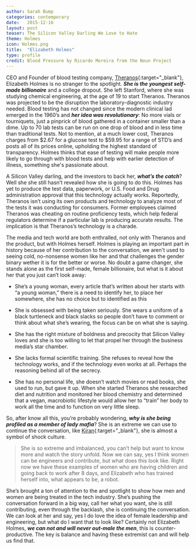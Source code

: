 ```yaml
---
author: Sarah Bump
categories: contemporary
date:   2015-12-16 
layout: post
teaser: The Silicon Valley Darling We Love to Hate
theme: Holmes
icon: Holmes.png
title:  "Elizabeth Holmes"
type: profile
credit: Blood Pressure by Ricardo Moreira from the Noun Project
---
```



CEO and Founder of blood testing company, [Theranos](https://theranos.com/){:target="_blank"}, Elizabeth Holmes is no stranger to the spotlight. **_She is the youngest self-made billionaire_** and a college dropout. She left Stanford, where she was studying chemical engineering, at the age of 19 to start Theranos. Theranos was projected to be the disruption the laboratory-diagnostic industry needed. Blood testing has not changed since the modern clinical lad emerged in the 1960’s and **_her idea was revolutionary_**: No more vials or tourniquets, just a pinprick of blood gathered in a container smaller than a dime. Up to 70 lab tests can be run on one drop of blood and in less time than traditional tests. Not to mention, at a much lower cost, Theranos charges from $2.67 for a glucose test to $59.95 for a range of STD’s and posts all of its prices online, upholding the highest standard of transparency. Holmes thinks that ease of testing will make people more likely to go through with blood tests and help with earlier detection of illness, something she's passionate about.

A Silicon Valley darling, and the investors to back her, **_what’s the catch_**? Well she she still hasn’t revealed how she is going to do this. Holmes has yet to produce the test data, paperwork, or U.S. Food and Drug administration approval that this technology actually works. Reportedly, Theranos isn’t using its own products and technology to analyze most of the tests it was conducting for consumers. Former employees claimed Theranos was cheating on routine proficiency tests, which help federal regulators determine if a particular lab is producing accurate results. The implication is that Theranos’s technology is a charade.


The media and tech world are both enthralled, not only with Theranos and the product, but with Holmes herself. Holmes is playing an important part in history because of her contribution to the conversation, we aren't used to seeing cold, no-nonsense women like her and that challenges the gender binary wether it is for the better or worse. No doubt a game changer, she stands alone as the first self-made, female billionaire, but what is it about her that you just can’t look away:

* She’s a young woman, every article that’s written about her starts with “a young woman,” there is a need to identify her, to place her somewhere, she has no choice but to identified as this

* She is obsessed with being taken seriously. She wears a uniform of a black turtleneck and black slacks so people don’t have to comment or think about what she’s wearing, the focus can be on what she is saying.

* She has the right mixture of boldness and precocity that Silicon Valley loves and she is too willing to let that propel her through the business media’s star chamber.

* She lacks formal scientific training. She refuses to reveal how the technology works, and if the technology even works at all. Perhaps the reasoning behind all of the secrecy.

* She has no personal life, she doesn’t watch movies or read books, she used to run, but gave it up. When she started Theranos she researched diet and nutrition and monitored her blood chemistry and determined that a vegan, macrobiotic lifestyle would allow her to “train” her body to work all the time and to function on very little sleep.  

So, after know all this, you’re probably wondering, **_why is she being profiled as a member of lady mafia_**? She is an extreme we can use to continue the conversation, like [Kiran](http://ladymafia.rocks/contemporary/Kiran/){:target="_blank"}, she is almost a symbol of shock culture.

> She is so extreme and imbalanced, you can’t help but want to know more and watch the story unfold. Now we can say, yes I think women can be engineers and contribute, but what does this look like. Right now we have these examples of women who are having children and going back to work after 8 days, and Elizabeth who has trained herself into, what appears to be, a robot.

She’s brought a ton of attention to the and spotlight to show how men and women are being treated in the tech industry. She’s pushing the conversation forward in a big way, call her what you want, she is still contributing, even through the backlash, she is continuing the conversation. We can look at her and say, yes I do love the idea of female leadership and engineering, but what do I want that to look like? Certainly not Elizabeth Holmes, **_we can not and will never out-male the men_**, this is counter-productive. The key is balance and having these extremist can and will help us find that.
